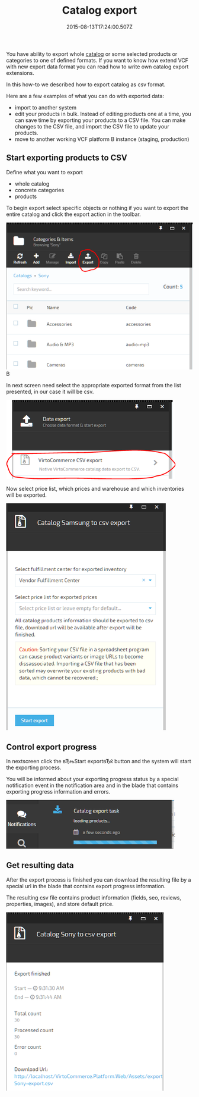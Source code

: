 ﻿---
title: Catalog export
description: In this how-to we described how to export Virto Commerce catalog in CSV format
layout: docs
date: 2015-08-13T17:24:00.507Z
priority: 2
---
You have ability to export whole <a class="crosslink" href="https://virtocommerce.com/product-information-management-software" target="_blank">catalog</a> or some selected products or categories to one of defined formats. If you want to know how extend VCF with new export data format you can read how to write own catalog export extensions.

In this how-to we described how to export catalog as csv format.

Here are a few examples of what you can do with exported data:
* import to another system
* edit your products in bulk. Instead of editing products one at a time, you can save time by exporting your products to a CSV file. You can make changes to the CSV file, and import the CSV file to update your products.
* move to another working VCF platform В instance (staging, production)

## Start exporting products to CSV

Define what you want to export
*  whole catalog
*  concrete categories
*  products 

To begin export select specific objects or nothing if you want to export the entire catalog and click the export action in the toolbar.

![](../../assets/images/docs/base64252cb259e4e2c1ea.png) В 

In next screen need select the appropriate exported format from the list presented, in our case it will be csv.

![](../../assets/images/docs/base64f7b2f70b7a92a40.png)

Now select price list, which prices and warehouse and which inventories will be exported.

![](../../assets/images/docs/base641be120e6eb9c1c40.png)

## Control export progress

In nextscreen click the вЂњStart exportвЂќ button and the system will start the exporting process.

You will be informed about your exporting progress status by a special notification event in the notification area and in the blade that contains exporting progress information and errors.

![](../../assets/images/docs/base647c0d7d062035c2c.png)

## Get resulting data  

After the export process is finished you can download the resulting file by a special url in the blade that contains export progress information.

The resulting csv file contains product information (fields, seo, reviews, properties, images), and store default price.

![](../../assets/images/docs/base64784beeaca4ddd1af.png)
